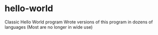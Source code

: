 # hello-world
Classic Hello World program
Wrote versions of this program in dozens of languages
(Most are no longer in wide use)
